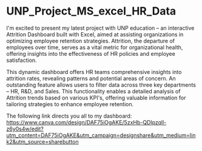 # UNP_Project_MS_excel_HR_Data

I'm excited to present my latest project with UNP education – an interactive Attrition Dashboard built with Excel, aimed at assisting organizations in optimizing employee retention strategies. Attrition, the departure of employees over time, serves as a vital metric for organizational health, offering insights into the effectiveness of HR policies and employee satisfaction.

This dynamic dashboard offers HR teams comprehensive insights into attrition rates, revealing patterns and potential areas of concern. An outstanding feature allows users to filter data across three key departments – HR, R&D, and Sales. This functionality enables a detailed analysis of Attrition trends based on various KPI's, offering valuable information for tailoring strategies to enhance employee retention.

The following link directs you all to my dashboard:
https://www.canva.com/design/DAF75iOgAKE/5zxHb-QDIpzqll-z6y0s4w/edit?utm_content=DAF75iOgAKE&utm_campaign=designshare&utm_medium=link2&utm_source=sharebutton

